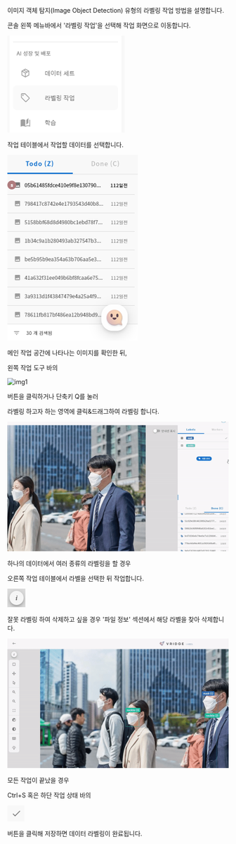 이미지 객체 탐지(Image Object Detection) 유형의 라벨링 작업 방법을 설명합니다.

  

콘솔 왼쪽 메뉴바에서 '라벨링 작업'을 선택해 작업 화면으로 이동합니다.

![img1](https://raw.githubusercontent.com/vazilcompany/vridge-docs/main/guide/img/labeling_tools/labeling_tools_image/image_object_detection_01.png)  

  

작업 테이블에서 작업할 데이터를 선택합니다.

![img1](https://raw.githubusercontent.com/vazilcompany/vridge-docs/main/guide/img/labeling_tools/labeling_tools_image/image_object_detection_02.png)  

  

메인 작업 공간에 나타나는 이미지를 확인한 뒤,

왼쪽 작업 도구 바의

![img1](https://raw.githubusercontent.com/vazilcompany/vridge-docs/main/guide/img/labeling_tools/labeling_tools_image/image_object_detection_03.gif)  

버튼을 클릭하거나 단축키 Q를 눌러

라벨링 하고자 하는 영역에 클릭&드래그하여 라벨링 합니다.

![img1](https://raw.githubusercontent.com/vazilcompany/vridge-docs/main/guide/img/labeling_tools/labeling_tools_image/image_object_detection_04.gif)  

  

하나의 데이터에서 여러 종류의 라벨링을 할 경우

오른쪽 작업 테이블에서 라벨을 선택한 뒤 작업합니다.

![img1](https://raw.githubusercontent.com/vazilcompany/vridge-docs/main/guide/img/labeling_tools/labeling_tools_image/image_object_detection_05.png)  

  

잘못 라벨링 하여 삭제하고 싶을 경우 '파일 정보' 섹션에서 해당 라벨을 찾아 삭제합니다.

![img1](https://raw.githubusercontent.com/vazilcompany/vridge-docs/main/guide/img/labeling_tools/labeling_tools_image/image_object_detection_06.gif)  

  

모든 작업이 끝났을 경우

Ctrl+S 혹은 하단 작업 상태 바의

![img1](https://raw.githubusercontent.com/vazilcompany/vridge-docs/main/guide/img/labeling_tools/labeling_tools_image/image_object_detection_07.png)  

버튼을 클릭해 저장하면 데이터 라벨링이 완료됩니다.